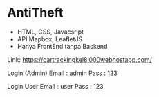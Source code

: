 # AntiTheft

- HTML, CSS, Javacsript
- API Mapbox, LeafletJS
- Hanya FrontEnd tanpa Backend

Link: https://cartrackingkel8.000webhostapp.com/

Login (Admin)
Email : admin
Pass : 123

Login User
Email : user
Pass : 123
